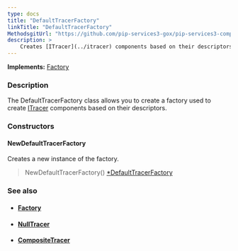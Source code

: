 ```yaml
---
type: docs
title: "DefaultTracerFactory"
linkTitle: "DefaultTracerFactory"
MethodsgitUrl: "https://github.com/pip-services3-gox/pip-services3-components-gox"
description: >
    Creates [ITracer](../itracer) components based on their descriptors.
---
```


**Implements:** [Factory](../../build/factory)

### Description

The DefaultTracerFactory class allows you to create a factory used to create [ITracer](../itracer) components based on their descriptors.

### Constructors

#### NewDefaultTracerFactory
Creates a new instance of the factory.

>  NewDefaultTracerFactory() [*DefaultTracerFactory]()


### See also
- #### [Factory](../../build/factory)
- #### [NullTracer](../null_tracer)
- #### [CompositeTracer](../composite_tracer)
